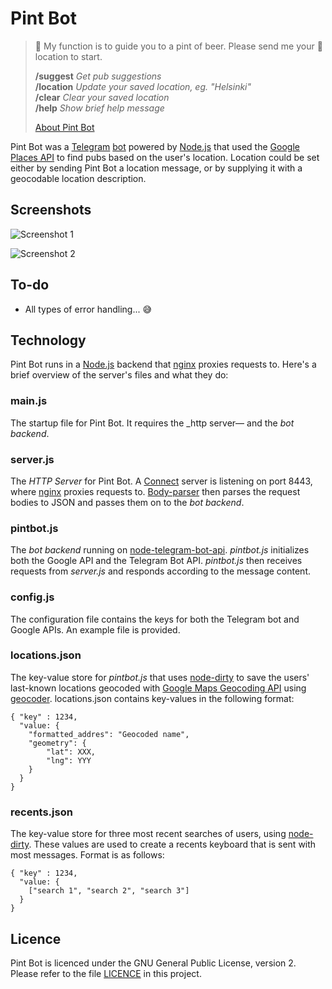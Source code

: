 # Pint Bot

>🍻 My function is to guide you to a pint of beer. Please send me your 📍location to start. 
>
> __/suggest__ _Get pub suggestions_  
> __/location__ _Update your saved location, eg. "Helsinki"_  
> __/clear__ _Clear your saved location_  
> __/help__ _Show brief help message_
> 
> [About Pint Bot](https://github.com/iiroj/pintbot)

Pint Bot was a [Telegram](https://telegram.org) [bot](https://core.telegram.org/bots) powered by [Node.js](https://nodejs.org/en/) that used the [Google Places API](https://developers.google.com/places/) to find pubs based on the user's location. Location could be set either by sending Pint Bot a location message, or by supplying it with a geocodable location description.

## Screenshots

![Screenshot 1](https://gitlab.com/iiroj/pintbot/raw/master/screenshot%201.png)

![Screenshot 2](https://gitlab.com/iiroj/pintbot/raw/master/screenshot%202.png)

## To-do

- All types of error handling... 😅

## Technology

Pint Bot runs in a [Node.js](https://nodejs.org/en/) backend that [nginx](http://nginx.org) proxies requests to. Here's a brief overview of the server's files and what they do:

### main.js

The startup file for Pint Bot. It requires the _http server— and the _bot backend_.

### server.js

The _HTTP Server_ for Pint Bot. A [Connect](https://github.com/senchalabs/connect) server is listening on port 8443, where [nginx](http://nginx.org) proxies requests to. [Body-parser]() then parses the request bodies to JSON and passes them on to the _bot backend_.

### pintbot.js

The _bot backend_ running on [node-telegram-bot-api](https://github.com/yagop/node-telegram-bot-api). _pintbot.js_ initializes both the Google API and the Telegram Bot API. _pintbot.js_ then receives requests from _server.js_ and responds according to the message content.

### config.js

The configuration file contains the keys for both the Telegram bot and Google APIs. An example file is provided.

### locations.json

The key-value store for _pintbot.js_ that uses [node-dirty](https://github.com/felixge/node-dirty) to save the users' last-known locations geocoded with [Google Maps Geocoding API](https://developers.google.com/maps/documentation/geocoding/intro) using [geocoder](https://github.com/wyattdanger/geocoder). locations.json contains key-values in the following format:

    { "key" : 1234,
      "value: {
        "formatted_addres": "Geocoded name",
        "geometry": {
            "lat": XXX,
            "lng": YYY
        }
      }
    }

### recents.json

The key-value store for three most recent searches of users, using [node-dirty](https://github.com/felixge/node-dirty). These values are used to create a recents keyboard that is sent with most messages. Format is as follows:

    { "key" : 1234,
      "value: {
        ["search 1", "search 2", "search 3"]
      }
    }

## Licence

Pint Bot is licenced under the GNU General Public License, version 2. Please refer to the file [LICENCE](https://github.com/iiroj/pintbot/blob/master/LICENCE) in this project.
